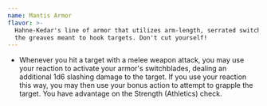 ```yaml
---
name: Mantis Armor
flavor: >-
  Hahne-Kedar's line of armor that utilizes arm-length, serrated switchblades in
  the greaves meant to hook targets. Don't cut yourself!
---
```

- Whenever you hit a target with a melee weapon attack, you may use your reaction to activate your 
armor's switchblades, dealing an additional 1d6 slashing damage to the target. If you use your 
reaction this way, you may then use your bonus action to attempt to grapple the target. You have 
advantage on the Strength (Athletics) check.